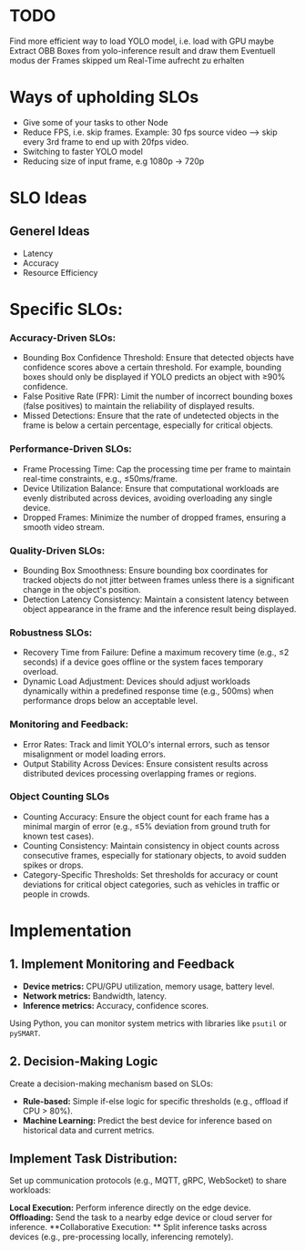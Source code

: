 # TODO
Find more efficient way to load YOLO model, i.e. load with GPU maybe
Extract OBB Boxes from yolo-inference result and draw them
Eventuell modus der Frames skipped um Real-Time aufrecht zu erhalten

# Ways of upholding SLOs
- Give some of your tasks to other Node
- Reduce FPS, i.e. skip frames. Example: 30 fps source video --> skip every 3rd frame to end up with 20fps video.
- Switching to faster YOLO model
- Reducing size of input frame, e.g 1080p -> 720p

# SLO Ideas
## Generel Ideas
- Latency
- Accuracy
- Resource Efficiency

# Specific SLOs:


### Accuracy-Driven SLOs:
- Bounding Box Confidence Threshold: Ensure that detected objects have confidence scores above a certain threshold. For example, bounding boxes should only be displayed if YOLO predicts an object with ≥90% confidence.
- False Positive Rate (FPR): Limit the number of incorrect bounding boxes (false positives) to maintain the reliability of displayed results.
- Missed Detections: Ensure that the rate of undetected objects in the frame is below a certain percentage, especially for critical objects.
### Performance-Driven SLOs:
- Frame Processing Time: Cap the processing time per frame to maintain real-time constraints, e.g., ≤50ms/frame.
- Device Utilization Balance: Ensure that computational workloads are evenly distributed across devices, avoiding overloading any single device.
- Dropped Frames: Minimize the number of dropped frames, ensuring a smooth video stream.
### Quality-Driven SLOs:
- Bounding Box Smoothness: Ensure bounding box coordinates for tracked objects do not jitter between frames unless there is a significant change in the object's position.
- Detection Latency Consistency: Maintain a consistent latency between object appearance in the frame and the inference result being displayed.
### Robustness SLOs:
- Recovery Time from Failure: Define a maximum recovery time (e.g., ≤2 seconds) if a device goes offline or the system faces temporary overload.
- Dynamic Load Adjustment: Devices should adjust workloads dynamically within a predefined response time (e.g., 500ms) when performance drops below an acceptable level.
### Monitoring and Feedback:
- Error Rates: Track and limit YOLO's internal errors, such as tensor misalignment or model loading errors.
- Output Stability Across Devices: Ensure consistent results across distributed devices processing overlapping frames or regions.
### Object Counting SLOs
- Counting Accuracy: Ensure the object count for each frame has a minimal margin of error (e.g., ≤5% deviation from ground truth for known test cases).
- Counting Consistency: Maintain consistency in object counts across consecutive frames, especially for stationary objects, to avoid sudden spikes or drops.
- Category-Specific Thresholds: Set thresholds for accuracy or count deviations for critical object categories, such as vehicles in traffic or people in crowds.

# Implementation
## 1. Implement Monitoring and Feedback
- **Device metrics:** CPU/GPU utilization, memory usage, battery level.
- **Network metrics:** Bandwidth, latency.
- **Inference metrics:**  Accuracy, confidence scores.

Using Python, you can monitor system metrics with libraries like `psutil` or `pySMART`.
## 2. Decision-Making Logic
Create a decision-making mechanism based on SLOs:

- **Rule-based:** Simple if-else logic for specific thresholds (e.g., offload if CPU > 80%).
- **Machine Learning:**  Predict the best device for inference based on historical data and current metrics.

## Implement Task Distribution:
Set up communication protocols (e.g., MQTT, gRPC, WebSocket) to share workloads:

**Local Execution:**  Perform inference directly on the edge device.
**Offloading:**  Send the task to a nearby edge device or cloud server for inference.
**Collaborative Execution: ** Split inference tasks across devices (e.g., pre-processing locally, inferencing remotely).
